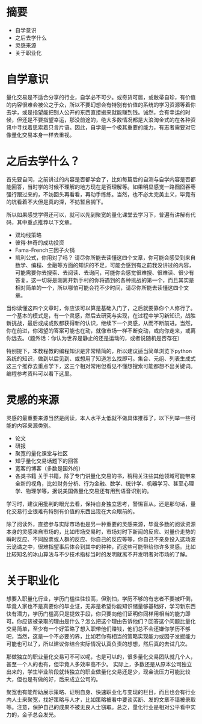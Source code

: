 # 摘要
+ 自学意识
+ 之后去学什么
+ 灵感来源
+ 关于职业化
# 自学意识
量化交易是不适合分享的行业，自学必不可少。或奇货可居，或敝帚自珍，有价值的内容很难会被公之于众，所以不要幻想会有特别有价值的系统的学习资源等着你去学，或是指望能把别人公开的东西直接搬来就能赚到钱。诚然，会有幸运的时候，但还是不要指望幸运，那没前途的，绝大多数情况都是大浪淘金式的在各种资讯中寻找着思索着只言片语。因此，自学是一个极其重要的能力，有志者需要对它像量化交易本身一样去重视。
# 之后去学什么？
首先要自问，之前讲过的内容是否都学会了，比如每篇后的自测与自学内容是否都能回答，当时学的时候不理解的地方现在是否理解等。如果明显感觉一路囫囵吞枣强行跟过来的，不妨回头再看看，再动手练练。当然，也不必太完美主义，毕竟有的坑看着不大但是真的深，不妨暂且搁下。

所以如果感觉学得还可以，就可以先到聚宽的量化课堂去学习下，普遍有讲解有代码，其中重点推荐以下文章。

+ 双均线策略
+ 彼得·林奇的成功投资
+ Fama-French三因子火锅
+ 凯利公式，你用对了吗？
请尽你所能去读懂这四个文章，你可能会感受到来自数学、编程、金融等方面的知识的不足，可能会感到有之前我没讲过的内容，可能需要你去搜索、去阅读、去询问，可能你会感觉很难搜、很难读、很少有答复，这一切将是刚离开新手村的你将遇到的各种挑战的第一个，而且其实是相对简单的一个，所以哪怕可能会花不少时间，请尽你所能去读懂这四个文章。

当你读懂这四个文章时，你应该可以算是基础入门了，之后就要靠你个人修行了。一个基本的模式是，有一个灵感，然后去研究与实现，在过程中学习新知识，战胜新挑战，最后或成或败都获得新的认识，继续下一个灵感，从而不断前进。当然，你在前进，你渴望的答案可能也在动，就像市场一样不断变动，或向你走来，或离你远去。（题外话：你认为世界是静止的还是运动的，或者说随机是否存在）

特别提下，本教程教的编程知识是非常精简的，所以建议适当简单浏览下python系统的知识，做到以后见到、或想用了知道怎么找即可。集合、元组、列表生成式这三个推荐去重点学下，这三个相对常用但看见不懂想搜索可能都想不出关键词。编程参考资料可以看下这里。
# 灵感的来源
灵感的最重要来源当然是阅读，本人水平太低就不做具体推荐了，以下列举一些可能的内容来源类别。
+ 论文
+ 研报
+ 聚宽的量化课堂与社区
+ 知乎量化交易话题下的回答
+ 宽客的博客（多数是国外的）
+ 各类书籍
关于书籍，除了专门讲量化交易的书，稍稍关注些其他领域可能带来全新的视角，比如财务分析、行为金融、数学、统计学、机器学习、甚至心理学、物理学等，据说美国做量化交易还有用到语音识别的。

学习时，建议用批判的眼光去看，保持自身独立思考，警惕盲从。还是那句话，量化交易行业很难有特别有价值的东西出现在大众眼前的。

除了阅读外，直接参与实际市场也是另一种重要的灵感来源，毕竟多数的阅读资源本身的灵感来自市场的，比如市场交易时，市场对时下新闻的反应、对量价走势的瞬时反应、不同股票或人群的反应、你自己的反应等等，你自己不亲身投入这场波云诡谲之中，很难指望事后体会到其中的种种，而这些可能带给你许多灵感。比如比较知名的冰山算法与不少技术指标当时的发明就离不开发明者对市场的了解。
# 关于职业化
想要入职量化行业，学历门槛往往较高，但别怕，学历不够的有志者不要被吓倒，毕竟人家也不是真要你的毕业证，无非是希望你能知识储量够基础好，学习新东西快有潜力，学历门槛高只是提效手段，你只要向他们证明你同样用相当的能力即可。你应该被录取的理由是什么？怎么把这个理由告诉他们？回答这个问题比量化交易简单，至少有一个好策略了想入职带他们赚钱，他们总不会还嫌你学历不够吧，当然，这是一个不必要的界，比如若你有相当的策略实现能力或因子发掘能力可能也可以了，所以建议你结合实际情况认真负责的想想，然后真的去试几次。

那做独立的职业量化交易可不可以呢，也是可以的，很多量化交易团队就几个人，甚至一个人的也有，但毕竟人多效率高不少。 实际上，多数还是从原本公司独立出来的，学生毕业阶段就转独立的职业做量化交易还是少，现金流压力可能比较大，但也是有做的好，后来成立公司的。

聚宽也有能帮助展示策略、证明自身、快速职业化与变现的栏目，而且也会有行业内人士来聚宽，找好策略与人才，比如策略被看中要谈买断、发的文章不错被录取等。注意，保护自己的成果不被无良人士窃取。总之，量化行业是相对公平看中实力的，金子总会发光。






